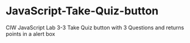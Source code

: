 # JavaScript-Take-Quiz-button
CIW JavaScript Lab 3-3 Take Quiz button with 3 Questions and returns points in a alert box 
